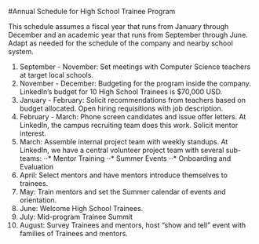 #Annual Schedule for High School Trainee Program

This schedule assumes a fiscal year that runs from January through December and an academic year that runs from September through June. Adapt as needed for the schedule of the company and nearby school system.

1. September - November: Set meetings with Computer Science teachers at target local schools.
2. November - December:  Budgeting for the program inside the company. LinkedIn’s budget for 10 High School Trainees is $70,000 USD.
3. January - February: Solicit recommendations from teachers based on budget allocated. Open hiring requisitions with job description.
4. February - March: Phone screen candidates and issue offer letters. At LinkedIn, the campus recruiting team does this work. Solicit mentor interest.
5. March: Assemble internal project team with weekly standups. At LinkedIn, we have a central volunteer project team with several sub-teams:
⋅⋅* Mentor Training
⋅⋅* Summer Events
⋅⋅* Onboarding and Evaluation
6. April: Select mentors and have mentors introduce themselves to trainees.
7. May: Train mentors and set the Summer calendar of events and orientation.
8. June: Welcome High School Trainees.
9. July: Mid-program Trainee Summit
10. August: Survey Trainees and mentors, host “show and tell” event with families of Trainees and mentors.

